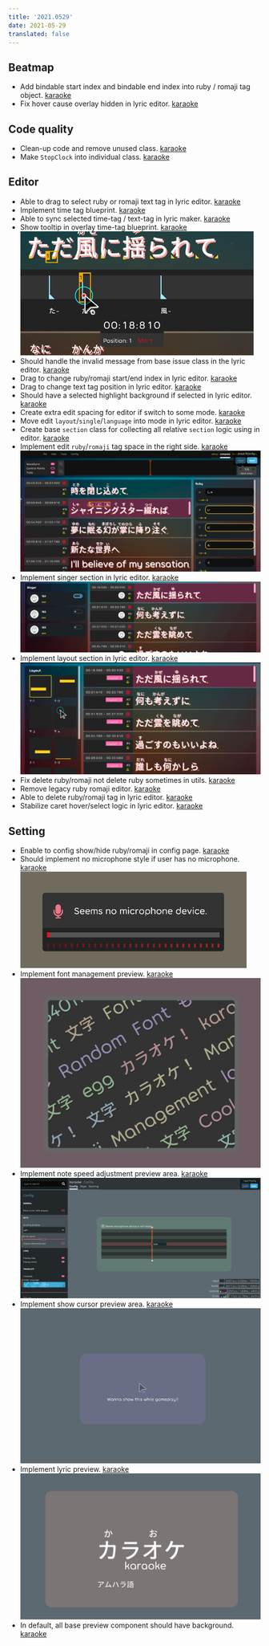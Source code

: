 ```yaml
---
title: '2021.0529'
date: 2021-05-29
translated: false
---
```


## Beatmap
- Add bindable start index and bindable end index into ruby / romaji tag object. [karaoke](#608#609@andy840119)
- Fix hover cause overlay hidden in lyric editor. [karaoke](#652@andy840119)

## Code quality
- Clean-up code and remove unused class. [karaoke](#617@andy840119)
- Make `StopClock` into individual class. [karaoke](#651@andy840119)

## Editor
- Able to drag to select ruby or romaji text tag in lyric editor. [karaoke](#610#613@andy840119)
- Implement time tag blueprint. [karaoke](#612@andy840119)
- Able to sync selected time-tag / text-tag in lyric maker. [karaoke](#614@andy840119)
- Show tooltip in overlay time-tag blueprint. [karaoke](#615@andy840119)    
  ![](res/time-tag-tooltip.png)
- Should handle the invalid message from base issue class in the lyric editor. [karaoke](#616@andy840119)
- Drag to change ruby/romaji start/end index in lyric editor. [karaoke](#619@andy840119)
- Drag to change text tag position in lyric editor. [karaoke](#620@andy840119)
- Should have a selected highlight background if selected in lyric editor. [karaoke](#622#623@andy840119)
- Create extra edit spacing for editor if switch to some mode. [karaoke](#625@andy840119)
- Move edit `layout`/`single`/`language` into mode in lyric editor. [karaoke](#626@andy840119)
- Create base `section` class for collecting all relative `section` logic using in editor. [karaoke](#628@andy840119)
- Implement edit `ruby`/`romaji` tag space in the right side. [karaoke](#629@andy840119)    
  ![](res/edit-ruby-romaji-spacing.png)
- Implement singer section in lyric editor. [karaoke](#630@andy840119)    
  ![](res/edit-singer-spacing.png)
- Implement layout section in lyric editor. [karaoke](#631@andy840119)    
  ![](res/edit-layout-spacing.png)
- Fix delete ruby/romaji not delete ruby sometimes in utils. [karaoke](#632@andy840119)
- Remove legacy ruby romaji editor. [karaoke](#633@andy840119)
- Able to delete ruby/romaji tag in lyric editor. [karaoke](#635@andy840119)
- Stabilize caret hover/select logic in lyric editor. [karaoke](#636@andy840119)

## Setting
- Enable to config show/hide ruby/romaji in config page. [karaoke](#639#642@andy840119)
- Should implement no microphone style if user has no microphone. [karaoke](#643@andy840119)    
  ![](res/no-microphone-state.png)
- Implement font management preview. [karaoke](#644@andy840119)    
  ![](res/manage-font-preview.png)
- Implement note speed adjustment preview area. [karaoke](#640#645@andy840119)    
  ![](res/note-playfield-speed-preview.png)
- Implement show cursor preview area. [karaoke](#646@andy840119)    
  ![](res/show-cursor-preview.png)
- Implement lyric preview. [karaoke](#647@andy840119)    
  ![](res/lyric-preview.png)
- In default, all base preview component should have background. [karaoke](#641@andy840119)